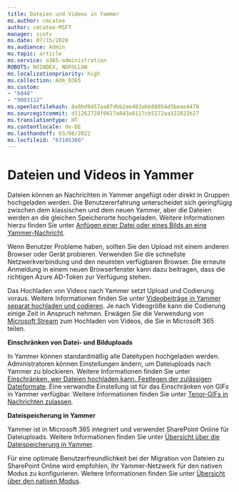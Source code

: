 ```yaml
---
title: Dateien und Videos in Yammer
ms.author: cmcatee
author: cmcatee-MSFT
manager: scotv
ms.date: 07/15/2020
ms.audience: Admin
ms.topic: article
ms.service: o365-administration
ROBOTS: NOINDEX, NOFOLLOW
ms.localizationpriority: high
ms.collection: Adm_O365
ms.custom:
- "6040"
- "9003112"
ms.openlocfilehash: 8a9bd9457aa87dbb2ee403abb88054d3beae4478
ms.sourcegitcommit: d11262728f0617a843a0117cb5172aa322022b27
ms.translationtype: HT
ms.contentlocale: de-DE
ms.lasthandoff: 03/08/2022
ms.locfileid: "63185360"
---
```

# <a name="files-and-videos-in-yammer"></a>Dateien und Videos in Yammer

Dateien können an Nachrichten in Yammer angefügt oder direkt in Gruppen hochgeladen werden. Die Benutzererfahrung unterscheidet sich geringfügig zwischen dem klassischen und dem neuen Yammer, aber die Dateien werden an die gleichen Speicherorte hochgeladen. Weitere Informationen hierzu finden Sie unter [Anfügen einer Datei oder eines Bilds an eine Yammer-Nachricht](https://support.microsoft.com/office/attach-a-file-or-image-to-a-yammer-message-f576d4d1-ad66-4ce4-9c43-46cf75978dbf).  

Wenn Benutzer Probleme haben, sollten Sie den Upload mit einem anderen Browser oder Gerät probieren. Verwenden Sie die schnellste Netzwerkverbindung und den neuesten verfügbaren Browser. Die erneute Anmeldung in einem neuen Browserfenster kann dazu beitragen, dass die richtigen Azure AD-Token zur Verfügung stehen.

Das Hochladen von Videos nach Yammer setzt Upload und Codierung voraus. Weitere Informationen finden Sie unter [Videobeiträge in Yammer separat hochladen und codieren](https://support.microsoft.com/office/video-posts-in-yammer-upload-and-encode-separately-5b3a348e-3a0a-4c4b-95b1-eabdf245ba25). Je nach Videogröße kann die Codierung einige Zeit in Anspruch nehmen. Erwägen Sie die Verwendung von [Microsoft Stream](https://docs.microsoft.com/stream/overview) zum Hochladen von Videos, die Sie in Microsoft 365 teilen.

**Einschränken von Datei- und Bilduploads**

In Yammer können standardmäßig alle Dateitypen hochgeladen werden. Administratoren können Einstellungen ändern, um Dateiuploads nach Yammer zu blockieren. Weitere Informationen finden Sie unter [Einschränken, wer Dateien hochladen kann, Festlegen der zulässigen Dateiformate](https://docs.microsoft.com/yammer/configure-your-yammer-network/configure-yammer#restrict-who-can-upload-files-and-limit-file-formats). Eine verwandte Einstellung ist für das Einschränken von GIFs in Yammer verfügbar. Weitere Informationen finden Sie unter [Tenor-GIFs in Nachrichten zulassen](https://docs.microsoft.com/yammer/configure-your-yammer-network/configure-yammer#allow-tenor-gifs-in-messages).

**Dateispeicherung in Yammer**

Yammer ist in Microsoft 365 integriert und verwendet SharePoint Online für Dateiuploads. Weitere Informationen finden Sie unter [Übersicht über die Dateispeicherung in Yammer](https://docs.microsoft.com/yammer/get-started-with-yammer/file-storage). 

Für eine optimale Benutzerfreundlichkeit bei der Migration von Dateien zu SharePoint Online wird empfohlen, Ihr Yammer-Netzwerk für den nativen Modus zu konfigurieren. Weitere Informationen finden Sie unter [Übersicht über den nativen Modus](https://docs.microsoft.com/yammer/configure-your-yammer-network/overview-native-mode). 